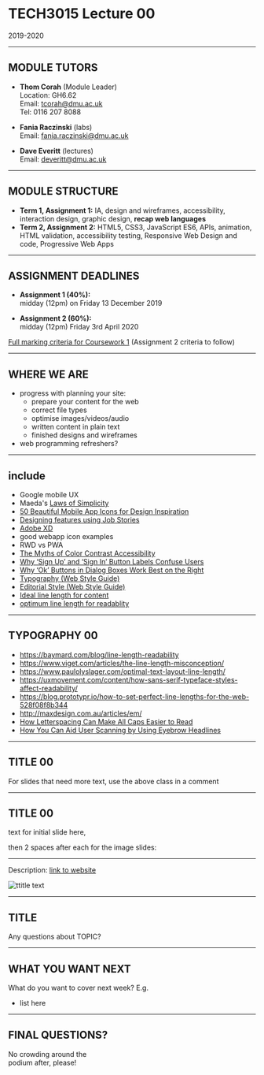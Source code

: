 # TECH3015 Lecture 00

2019-2020

---

## MODULE TUTORS

- **Thom Corah** (Module Leader)  
Location: GH6.62  
Email: tcorah@dmu.ac.uk  
Tel: 0116 207 8088

- **Fania Raczinski** (labs)  
Email: fania.raczinski@dmu.ac.uk

- **Dave Everitt** (lectures)  
Email: deveritt@dmu.ac.uk

---

## MODULE STRUCTURE

- **Term 1, Assignment 1:** IA, design and wireframes, accessibility, interaction design, graphic design, **recap web languages**
- **Term 2, Assignment 2:** HTML5, CSS3, JavaScript ES6, APIs, animation, HTML validation, accessibility testing, Responsive Web Design and code, Progressive Web Apps

---

## ASSIGNMENT DEADLINES

- **Assignment 1 (40%):**  
midday (12pm) on Friday 13 December 2019

- **Assignment 2 (60%):**  
midday (12pm) Friday 3rd April 2020

[Full marking criteria for Coursework 1](https://daveeveritt.github.io/TECH3015/coursework-01.html#marking-criteria) (Assignment 2 criteria to follow)

---

## WHERE WE ARE

- progress with planning your site:
  - prepare your content for the web
  - correct file types
  - optimise images/videos/audio
  - written content in plain text
  - finished designs and wireframes
- web programming refreshers?

---

## include

- Google mobile UX
- Maeda's [Laws of Simplicity](http://lawsofsimplicity.com/)
- [50 Beautiful Mobile App Icons for Design Inspiration](https://speckyboy.com/mobile-app-design-inspiration/)
- [Designing features using Job Stories](https://www.intercom.com/blog/using-job-stories-design-features-ui-ux/)
- [Adobe XD](https://www.adobe.com/uk/products/xd.html#scroll)
- good webapp icon examples
- RWD vs PWA
- [The Myths of Color Contrast Accessibility](https://uxmovement.com/buttons/the-myths-of-color-contrast-accessibility/)
- [Why ‘Sign Up’ and ‘Sign In’ Button Labels Confuse Users](https://uxmovement.com/buttons/why-sign-up-and-sign-in-button-labels-confuse-users/)
- [Why ‘Ok’ Buttons in Dialog Boxes Work Best on the Right](https://uxmovement.com/buttons/why-ok-buttons-in-dialog-boxes-work-best-on-the-right/)
- [Typography (Web Style Guide)](https://webstyleguide.com/9-typography.html)
- [Editorial Style (Web Style Guide)](https://webstyleguide.com/10-editorial-style.html)
- [Ideal line length for content](http://maxdesign.com.au/articles/em/)
- [optimum line length for readablity](https://baymard.com/blog/line-length-readability)

---

## TYPOGRAPHY **00**
<!-- .slide: class="crammed" -->

- https://baymard.com/blog/line-length-readability
- https://www.viget.com/articles/the-line-length-misconception/
- https://www.paulolyslager.com/optimal-text-layout-line-length/
- https://uxmovement.com/content/how-sans-serif-typeface-styles-affect-readability/
- https://blog.prototypr.io/how-to-set-perfect-line-lengths-for-the-web-528f08f8b344
- http://maxdesign.com.au/articles/em/
- [How Letterspacing Can Make All Caps Easier to Read](https://uxmovement.com/content/how-letterspacing-can-make-all-caps-easier-to-read/)
- [How You Can Aid User Scanning by Using Eyebrow Headlines](https://uxmovement.com/content/how-you-can-aid-user-scanning-by-using-eyebrow-headlines/)

---

## TITLE **00**
<!-- .slide: class="crammed" -->

For slides that need more text, use the above class in a comment

---

<!-- EXAMPLE WITH BACKGROUND IMAGES AS SUBSECTIONS -->

## TITLE **00**

text for initial slide here,

then 2 spaces after each for the image slides:


<!-- .slide: data-background-image="https://raw.githubusercontent.com/DaveEveritt/TECH3015/master/imgs/IMAGE_NAME" data-background-size="contain" -->


<!-- .slide: data-background-image="https://raw.githubusercontent.com/DaveEveritt/TECH3015/master/imgs/IMAGE_NAME" data-background-size="contain" -->

---

<!-- BIG IMAGE EXAMPLE -->

Description: [link to website](URL)

![ttitle text](https://raw.githubusercontent.com/DaveEveritt/TECH3015/master/imgs/design/IMAGE_FILENAME)

---

## TITLE

Any questions about TOPIC?

---

## WHAT YOU WANT NEXT

What do you want to cover next week? E.g.

- list here

---

## FINAL QUESTIONS?

No crowding around the  
podium after, please!



